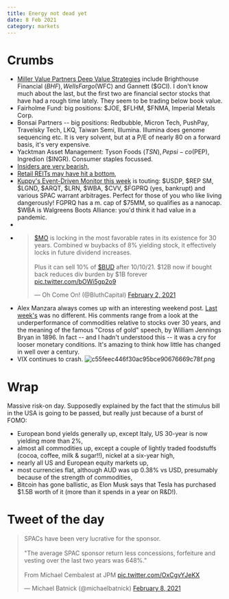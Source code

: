 ```yaml
---
title: Energy not dead yet
date: 8 Feb 2021
category: markets
---
```


# Crumbs

- [Miller Value Partners Deep Value Strategies](https://seekingalpha.com/article/4403901-miller-value-partners-deep-value-strategies-q4-2020-letter) include Brighthouse Financial ($BHF), Wells Fargo ($WFC) and Gannett ($GCI). I don't know much about the last, but the first two are financial sector stocks that have had a rough time lately. They seem to be trading below book value.
- Fairholme Fund: big positions: $JOE, $FLHM, $FNMA, Imperial Metals Corp. 
- Bonsai Partners -- big positions: Redbubble, Micron Tech, PushPay, Travelsky Tech, LKQ, Taiwan Semi, Illumina. Illumina does genome sequencing etc. It is very solvent, but at a P/E of nearly 80 on a forward basis, it's very expensive. 
- Yacktman Asset Management: Tyson Foods ($TSN), Pepsi-co ($PEP), Ingredion ($INGR). Consumer staples focussed.
- [Insiders are very bearish](https://www.marketwatch.com/story/insider-selling-is-alarmingly-high-and-small-cap-stocks-are-in-the-crosshairs-11611624945),
- [Retail REITs may have hit a bottom](https://seekingalpha.com/article/4403755-game-stopped-for-shorted-reits),
- [Kuppy's Event-Driven Monitor this week](https://kedm.com/) is touting: $USDP, $REP SM, $LGND, $ARQT, $LRN, $WBA, $CVV, $FGPRQ (yes, bankrupt) and various SPAC warrant arbitrages. Perfect for those of you who like living dangerously! FGPRQ has a m. cap of $75MM, so qualifies as a nanocap. $WBA is Walgreens Boots Alliance: you'd think it had value in a pandemic.
-
- <blockquote class="twitter-tweet"><p lang="en" dir="ltr"><a href="https://twitter.com/search?q=%24MO&amp;src=ctag&amp;ref_src=twsrc%5Etfw">$MO</a> is locking in the most favorable rates in its existence for 30 years. Combined w buybacks of 8% yielding stock, it effectively locks in future dividend increases.<br><br>Plus it can sell 10% of <a href="https://twitter.com/search?q=%24BUD&amp;src=ctag&amp;ref_src=twsrc%5Etfw">$BUD</a> after 10/10/21. $12B now if bought back reduces div burden by $1B forever <a href="https://t.co/bOWi5gp2o9">pic.twitter.com/bOWi5gp2o9</a></p>&mdash; Oh Come On! (@BluthCapital) <a href="https://twitter.com/BluthCapital/status/1356682992857530368?ref_src=twsrc%5Etfw">February 2, 2021</a></blockquote> <script async src="https://platform.twitter.com/widgets.js" charset="utf-8"></script> 
- Alex Manzara always comes up with an interesting weekend post. [Last week's](https://www.chartpoint.com/cross-of-inflation/) was no different. His comments range from a look at the underperformance of commodities relative to stocks over 30 years, and the meaning of the famous "Cross of gold" speech, by William Jennings Bryan in 1896. In fact -- and I hadn't understood this -- it was a cry for looser monetary conditions. It's amazing to think how little has changed in well over a century.
- VIX continues to crash.
![c55feec446f30ac95bce90676669c78f.png]({attach}c55feec446f30ac95bce90676669c78f.png)

# Wrap

Massive risk-on day. Supposedly explained by the fact that the stimulus bill in the USA is going to be passed, but really just because of a burst of FOMO:

- European bond yields generally up, except Italy, US 30-year is now yielding more than 2%,
- almost all commodities up, except a couple of lightly traded foodstuffs (cocoa, coffee, milk & sugar!!), nickel at a six-year high,
- nearly all US and European equity markets up,
- most currencies flat, although AUD was up 0.38% vs USD, presumably because of the strength of commodities,
- Bitcoin has gone ballistic, as Elon Musk says that Tesla has purchased $1.5B worth of it (more than it spends in a year on R&D!).

# Tweet of the day

<blockquote class="twitter-tweet"><p lang="en" dir="ltr">SPACs have been very lucrative for the sponsor.<br><br>&quot;The average SPAC sponsor return less concessions, forfeiture and vesting over the last two years was 648%.&quot;<br><br>From Michael Cembalest at JPM <a href="https://t.co/OxCgvYJeKX">pic.twitter.com/OxCgvYJeKX</a></p>&mdash; Michael Batnick (@michaelbatnick) <a href="https://twitter.com/michaelbatnick/status/1358874874308161536?ref_src=twsrc%5Etfw">February 8, 2021</a></blockquote> <script async src="https://platform.twitter.com/widgets.js" charset="utf-8"></script> 


